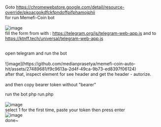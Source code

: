 Goto https://chromewebstore.google.com/detail/resource-override/pkoacgokdfckfpndoffpifphamojphii <br>for run Memefi-Coin bot
<br><br>
![image](https://github.com/medianprasetya/memefi-coin-auto-hit/assets/27489681/7c551dd9-b13a-4094-a517-2035405a1c84)
<br>
fill the form from with : https://telegram.org/js/telegram-web-app.js
and to https://ktnff.tech/universal/telegram-web-app.js

<br>
open telegram and run the bot<br><br>
![image](https://github.com/medianprasetya/memefi-coin-auto-hit/assets/27489681/f9c9613a-2d4f-49ca-9b73-ed8397f06124) <br>
    after that, inspect element for see header and get the header - autorize. <br><br>
  and then copy bearer token without "bearer"
<br>

run the bot php run.php<br><br>
  ![image](https://github.com/medianprasetya/memefi-coin-auto-hit/assets/27489681/4641828e-25e7-4d6d-91cf-284b323233c6)
<br>
select 1 for the first time, paste your token then press enter<br>
![image](https://github.com/medianprasetya/memefi-coin-auto-hit/assets/27489681/a3a69a16-ff65-4bd3-8c1b-2da8a3283c2b) <br>
done~
